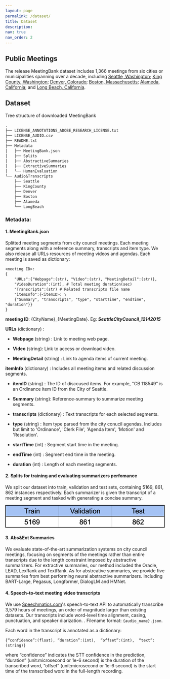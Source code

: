 ```yaml
---
layout: page
permalink: /dataset/
title: Dataset
description: 
nav: true
nav_order: 2
---
```


## Public Meetings
The release MeetingBank dataset includes 1,366 meetings from six cities or municipalities spanning over a decade, including [Seattle, Washington](https://seattle.legistar.com/Calendar.aspx); [King County, Washington](https://mkcclegisearch.kingcounty.gov/Calendar.aspx); [Denver, Colorado](https://denver.legistar.com/Calendar.aspx); [Boston, Massachusetts](https://boston.legistar.com/Calendar.aspx); [Alameda, California](https://alameda.legistar.com/Calendar.aspx); and [Long Beach, California](https://longbeach.legistar.com/DepartmentDetail.aspx?ID=2474&GUID=28A20A62-2645-436E-B1E5-1D5D9B9D25EB&Mode=MainBody).

## Dataset
Tree structure of downloaded MeetingBank
```
.
├── LICENSE_ANNOTATIONS_ADOBE_RESEARCH_LICENSE.txt
├── LICENSE_AUDIO.csv
├── README.txt
├── Metadata
│   ├── MeetingBank.json
│   ├── Splits
│   ├── AbstractiveSummaries
│   ├── ExtractiveSummaries
│   └── HumanEvaluation
└── Audio&Transcripts
    ├── Seattle
    ├── KingCounty
    ├── Denver
    ├── Boston
    ├── Alameda
    └── LongBeach
```

### Metadata:

#### 1. MeetingBank.json
Splitted meeting segments from city council meetings. Each meeting segments along with a reference summary, transcripts and item type. We also release all URLs resources of meeting videos and agendas.
Each meeting is saved as dictionary:

```
<meeting ID>:
{   
    "URLs":{"Webpage":(str), "Video":(str), "MeetingDetail":(str)}, 
    "VideoDuration":(int), # Total meeting duration(sec)
    "Transcripts":(str) # Related transcripts file name
    "itemInfo":{<itemID>: \ 
    {"Summary", "transcripts", "type", "startTime", "endTime", "duration"}}
}
```
 **meeting ID**: {CityName}_{MeetingDate}. Eg: ***SeattleCityCouncil_12142015***
 
 **URLs** (dictionary) :
 - **Webpage** (string) : Link to meeting web page.

 - **Video** (string): Link to access or download video.

 - **MeetingDetail** (string) : Link to agenda items of current meeting.

 **itemInfo** (dictionary) : Includes all meeting items and related discussion segments.
 - **itemID** (string) : The ID of disccused items. For example, "CB 118549" is an Ordinance item ID from the City of Seattle. 

 - **Summary** (string): Reference-summary to summarize meeting segments.

 - **transcripts** (dictionary) : Text transcripts for each selected segments.

 - **type** (string) : Item type parsed from the city conucil agendas. Includes but limit to 'Ordinance', 'Clerk File', 'Agenda Item', 'Motion' and 'Resolution'.

 - **startTime** (int) : Segment start time in the meeting.

 - **endTime** (int) : Segment end time in the meeting.

 - **duration** (int) : Length of each meeting segments.


#### 2. Splits for training and evaluating summarizers perfomance
 We split our dataset into train, validation and test sets, containing 5169, 861, 862 instances respectively. Each summarizer is given the transcript of a meeting segment and tasked with generating a concise summary. 

<p align="center">
    <img src="/assets/data splits.png" alt="interface" width="760">
      <br>
</p>

#### 3. Abs&Ext Summaries

We evaluate state-of-the-art summarization systems on city council meetings, focusing on segments of the meetings rather than entire transcripts due to the length constraint imposed by abstractive summarizers.
For extractive summaries, our method included the Oracle, LEAD, LexRank and TextRank. 
As for abstrcative summaries, we provide five summaries from best performing neural abstractive summarizers. Including BART-Large, Pegasus, Longformer, DialogLM and HMNet.

#### 4. Speech-to-text meeting video transcripts

We use [Speechmatics.com](Speechmatics.com)'s speech-to-text API to automatically transcribe 3,579 hours of meetings, an order of magnitude larger than existing datasets. Our transcripts include word-level time alignment, casing, punctuation, and speaker diarization. . Filename format: `{audio_name}.json`. 

Each word in the transcript is annotated as a dictionary:
```
{“confidence”:(float), “duration”:(int),  “offset”:(int),  “text”:(string)}
```
where “confidence” indicates the STT confidence in the prediction, “duration” (unit:microsecond or 1e-6 second) is the duration of the transcribed word, “offset” (unit:microsecond or 1e-6 second) is the start time of the transcribed word in the full-length recording.
<!-- ## Reproducibility -->
